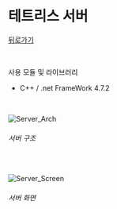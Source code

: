 # 테트리스 서버
[뒤로가기](https://github.com/YiDongYeol)

<br/>

사용 모듈 및 라이브러리
- C++ / .net FrameWork 4.7.2

<br/>
  
![Server_Arch]()
###### 서버 구조

<br/>
  
![Server_Screen](https://github.com/YiDongYeol/TETRIS_SERVER_CPP/blob/main/capture/server.png)
###### 서버 화면

<br/>
